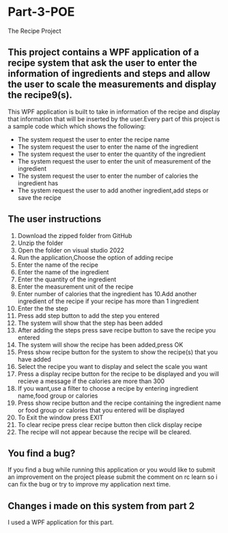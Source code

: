 # Part-3-POE
The Recipe Project

## This project contains a WPF application of a recipe system that ask the user to enter the information of ingredients and steps and allow the user to scale the measurements and display the recipe9(s).

This WPF application is built to take in information of the recipe and display that information that will be inserted by the user.Every part of this project is a sample code which which shows the following:

* The system request the user to enter the recipe name
* The system request the user to enter the name of the ingredient
* The system request the user to enter the quantity of the ingredient
* The system request the user to enter the unit of measurement of the ingredient
* The system request the user to enter the number of calories the ingredient has
* The system request the user to add another ingredient,add steps or save the recipe

## The user instructions

1. Download the  zipped folder from GitHub
2. Unzip the folder
3. Open the folder on visual studio 2022
4. Run the application,Choose the option of adding recipe
5. Enter the name of the recipe
6. Enter the name of the ingredient
7. Enter the quantity of the ingredient
8. Enter the measurement unit of the recipe
9. Enter number of calories that the ingredient has
10.Add another ingredient of the recipe if your recipe has more than 1 ingredient
11. Enter the the step
12. Press add step button to add the step you entered
13. The system will show that the step has been added
14. After adding the steps press save recipe button  to save the recipe you entered
15. The system will show the  recipe has been added,press OK
16. Press show recipe button for the system to show the recipe(s) that you have added
17. Select the recipe you want to display and select the scale you want
18. Press a display recipe button for the recipe to be displayed and you will recieve a message if the calories are more than 300
19. If you want,use a filter to choose a recipe by entering  ingredient name,food group or calories
20. Press show recipe button and  the recipe containing the ingredient name or food group or calories that you entered will be displayed
21. To Exit the window press EXIT
22. To clear recipe press clear recipe button then click display recipe
23. The recipe will not appear because the recipe will be cleared.

## You find a bug?
If you find a bug  while running this application or you would like to submit an improvement on the project please submit the comment on rc learn so i can fix the bug or try to improve my application next time.

## Changes i made  on this system  from part 2
I used a WPF application for this part.
